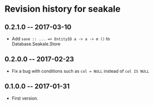 # Revision history for seakale

## 0.2.1.0  -- 2017-03-10

* Add `save :: ... => EntityID a -> a -> m ()` to Database.Seakale.Store

## 0.2.0.0  -- 2017-02-23

* Fix a bug with conditions such as `col = NULL` instead of `col IS NULL`

## 0.1.0.0  -- 2017-01-31

* First version.
